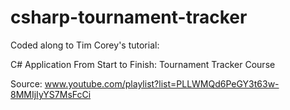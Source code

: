 # csharp-tournament-tracker

Coded along to Tim Corey's tutorial:

C# Application From Start to Finish: Tournament Tracker Course

Source: www.youtube.com/playlist?list=PLLWMQd6PeGY3t63w-8MMIjIyYS7MsFcCi
